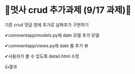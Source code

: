 # 🦁멋사 crud 추가과제 (9/17 과제)🦁

기존 crud 댓글 창에 추가로 날짜추가 구현하기


✔commentapp/models.py에 date 모델 추가
모델


✔commentapp/views.py에 date 폼 추가
뷰


✔사용자가 볼 수 있도록 detail.html 수정


👍결과
